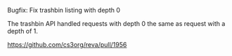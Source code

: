 Bugfix: Fix trashbin listing with depth 0

The trashbin API handled requests with depth 0 the same as request with a depth of 1. 

https://github.com/cs3org/reva/pull/1956
